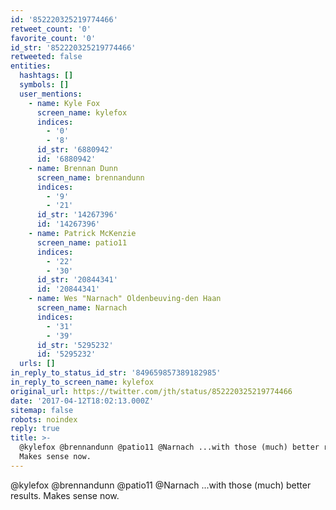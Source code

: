 ```yaml
---
id: '852220325219774466'
retweet_count: '0'
favorite_count: '0'
id_str: '852220325219774466'
retweeted: false
entities:
  hashtags: []
  symbols: []
  user_mentions:
    - name: Kyle Fox
      screen_name: kylefox
      indices:
        - '0'
        - '8'
      id_str: '6880942'
      id: '6880942'
    - name: Brennan Dunn
      screen_name: brennandunn
      indices:
        - '9'
        - '21'
      id_str: '14267396'
      id: '14267396'
    - name: Patrick McKenzie
      screen_name: patio11
      indices:
        - '22'
        - '30'
      id_str: '20844341'
      id: '20844341'
    - name: Wes "Narnach" Oldenbeuving-den Haan
      screen_name: Narnach
      indices:
        - '31'
        - '39'
      id_str: '5295232'
      id: '5295232'
  urls: []
in_reply_to_status_id_str: '849659857389182985'
in_reply_to_screen_name: kylefox
original_url: https://twitter.com/jth/status/852220325219774466
date: '2017-04-12T18:02:13.000Z'
sitemap: false
robots: noindex
reply: true
title: >-
  @kylefox @brennandunn @patio11 @Narnach ...with those (much) better results.
  Makes sense now.
---
```


@kylefox @brennandunn @patio11 @Narnach ...with those (much) better results. Makes sense now.